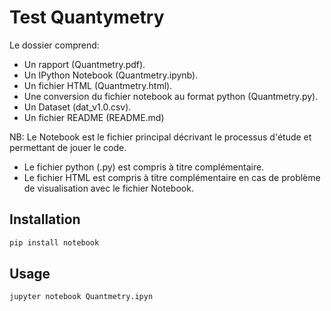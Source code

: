 # Test Quantymetry

Le dossier comprend:

- Un rapport (Quantmetry.pdf). 
- Un IPython Notebook (Quantmetry.ipynb). 
- Un fichier HTML (Quantmetry.html). 
- Une conversion du fichier notebook au format python (Quantmetry.py). 
- Un Dataset (dat_v1.0.csv).
- Un fichier README (README.md)

NB: Le Notebook est le fichier principal décrivant le processus d'étude et permettant de jouer le code. 
- Le fichier python (.py) est compris à titre complémentaire.  
- Le fichier HTML est compris à titre complémentaire en cas de problème de visualisation avec le fichier Notebook.

## Installation

```bash
pip install notebook
```

## Usage

```bash
jupyter notebook Quantmetry.ipyn

```
